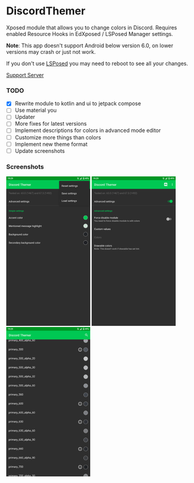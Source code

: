 # DiscordThemer
Xposed module that allows you to change colors in Discord. Requires enabled Resource Hooks in EdXposed / LSPosed Manager settings.

**Note**: This app doesn't support Android below version 6.0, on lower versions may crash or just not work.

If you don't use [LSPosed](https://github.com/LSPosed/LSPosed) you may need to reboot to see all your changes.

[Support Server](https://discord.gg/EsNDvBaHVU)

### TODO
- [x] Rewrite module to kotlin and ui to jetpack compose
- [ ] Use material you
- [ ] Updater
- [ ] More fixes for latest versions
- [ ] Implement descriptions for colors in advanced mode editor
- [ ] Customize more things than colors
- [ ] Implement new theme format
- [ ] Update screenshots

### Screenshots
<img src="assets/Screenshot_1.png" height="400"></img>
<img src="assets/Screenshot_2.png" height="400"></img>
<img src="assets/Screenshot_3.png" height="400"></img>
